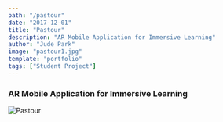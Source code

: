 ```yaml
---
path: "/pastour"
date: "2017-12-01"
title: "Pastour"
description: "AR Mobile Application for Immersive Learning"
author: "Jude Park"
image: "pastour1.jpg"
template: "portfolio"
tags: ["Student Project"]
---
```

### AR Mobile Application for Immersive Learning
<!-- end -->

![Pastour](https://66.media.tumblr.com/851b295fb6ec6a56174f68f327490570/tumblr_po7ue5egXI1taz7avo1_1280.png "Pastour Poster")

<br/>
<br/>

